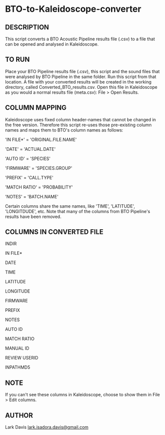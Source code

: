 # BTO-to-Kaleidoscope-converter

## DESCRIPTION 
This script converts a BTO Acoustic Pipeline results file (.csv) to a file that can be opened and analysed in Kaleidoscope.

## TO RUN
Place your BTO Pipeline results file (.csv), this script and the sound files that were analysed by BTO Pipeline in the same folder. Run this script from that location. A file with your converted results will be created in the working directory, called Converted_BTO_results.csv. Open this file in Kaleidoscope as you would a normal results file (meta.csv): File > Open Results. 
 
## COLUMN MAPPING
Kaleidoscope uses fixed column header-names that cannot be changed in the free version. Therefore this script re-uses those pre-existing column names and maps them to BTO's column names as follows: 

'IN FILE*' = 'ORIGINAL.FILE.NAME'

'DATE' = 'ACTUAL.DATE'

'AUTO ID' = 'SPECIES'

'FIRMWARE' = 'SPECIES.GROUP' 

'PREFIX' = 'CALL.TYPE'

'MATCH RATIO' = 'PROBABILITY'

'NOTES' = 'BATCH.NAME'

Certain columns share the same names, like 'TIME', 'LATITUDE', 'LONGITDUDE', etc. Note that many of the columns from BTO Pipeline's results have been removed. 

## COLUMNS IN CONVERTED FILE

INDIR

IN FILE*

DATE

TIME

LATITUDE

LONGITUDE

FIRMWARE

PREFIX

NOTES

AUTO ID

MATCH RATIO

MANUAL ID

REVIEW USERID

INPATHMD5

## NOTE
If you can't see these columns in Kaleidoscope, choose to show them in File > Edit columns. 

## AUTHOR
Lark Davis
lark.isadora.davis@gmail.com
